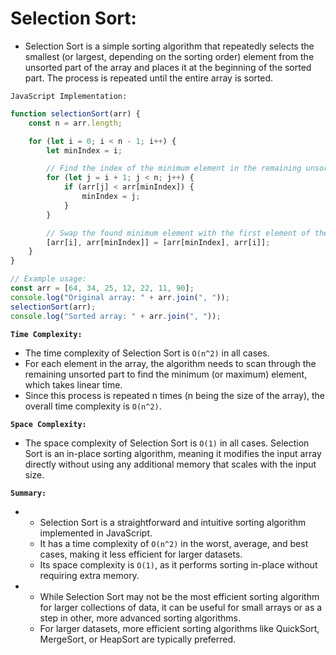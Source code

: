 

# Selection Sort:
-   Selection Sort is a simple sorting algorithm that repeatedly selects the smallest (or largest, depending on the sorting order) element from the unsorted part of the array and places it at the beginning of the sorted part. The process is repeated until the entire array is sorted.

`JavaScript Implementation:`

```javascript
function selectionSort(arr) {
    const n = arr.length;

    for (let i = 0; i < n - 1; i++) {
        let minIndex = i;

        // Find the index of the minimum element in the remaining unsorted part
        for (let j = i + 1; j < n; j++) {
            if (arr[j] < arr[minIndex]) {
                minIndex = j;
            }
        }

        // Swap the found minimum element with the first element of the unsorted part
        [arr[i], arr[minIndex]] = [arr[minIndex], arr[i]];
    }
}

// Example usage:
const arr = [64, 34, 25, 12, 22, 11, 90];
console.log("Original array: " + arr.join(", "));
selectionSort(arr);
console.log("Sorted array: " + arr.join(", "));
```

**`Time Complexity:`**

-   The time complexity of Selection Sort is `O(n^2)` in all cases. 
-   For each element in the array, the algorithm needs to scan through the remaining unsorted part to find the minimum (or maximum) element, which takes linear time. 
-   Since this process is repeated n times (n being the size of the array), the overall time complexity is `O(n^2)`.

**`Space Complexity:`**

-   The space complexity of Selection Sort is `O(1)` in all cases. Selection Sort is an in-place sorting algorithm, meaning it modifies the input array directly without using any additional memory that scales with the input size.

**`Summary:`**


- 
    -   Selection Sort is a straightforward and intuitive sorting algorithm implemented in JavaScript. 
    -   It has a time complexity of `O(n^2)` in the worst, average, and best cases, making it less efficient for larger datasets. 
    -   Its space complexity is `O(1)`, as it performs sorting in-place without requiring extra memory.

- 
    -   While Selection Sort may not be the most efficient sorting algorithm for larger collections of data, it can be useful for small arrays or as a step in other, more advanced sorting algorithms. 
    -   For larger datasets, more efficient sorting algorithms like QuickSort, MergeSort, or HeapSort are typically preferred.
